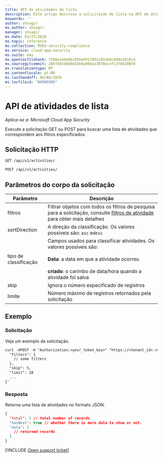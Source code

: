 ```yaml
---
title: API de atividades de lista
description: Este artigo descreve a solicitação de lista na API de atividades do Cloud App Security.
keywords: ''
author: shsagir
ms.author: shsagir
manager: shsagir
ms.date: 03/27/2020
ms.topic: reference
ms.collection: M365-security-compliance
ms.service: cloud-app-security
ms.suite: ems
ms.openlocfilehash: f108ea5de6bc026e691f951c02a68c848a1818c4
ms.sourcegitcommit: 286f8d5d940d1bb9a09daa3070ac4fc3768208f8
ms.translationtype: MT
ms.contentlocale: pt-BR
ms.lasthandoff: 06/08/2020
ms.locfileid: "84505595"
---
```

# <a name="list---activities-api"></a>API de atividades de lista

*Aplica-se a: Microsoft Cloud App Security*

Execute a solicitação GET ou POST para buscar uma lista de atividades que correspondem aos filtros especificados.

## <a name="http-request"></a>Solicitação HTTP

```rest
GET /api/v1/activities/
```

```rest
POST /api/v1/activities/
```

## <a name="request-body-parameters"></a>Parâmetros do corpo da solicitação

| Parâmetro | Descrição |
| --- | --- |
| filtros | Filtrar objetos com todos os filtros de pesquisa para a solicitação, consulte [filtros de atividade](api-activities.md#filters) para obter mais detalhes |
| sortDirection | A direção da classificação. Os valores possíveis são: `asc` e`desc` |
| tipo de classificação | Campos usados para classificar atividades. Os valores possíveis são:<br /><br />**Data**: a data em que a atividade ocorreu<br /><br />**criado**: o carimbo de data/hora quando a atividade foi salva |
| skip | Ignora o número especificado de registros |
| limite | Número máximo de registros retornados pela solicitação |

## <a name="example"></a>Exemplo

### <a name="request"></a>Solicitação

Veja um exemplo da solicitação.

```rest
curl -XPOST -H "Authorization:<your_token_key>" "https://<tenant_id>.<tenant_region>.contoso.com/api/v1/activities/" -d '{
  "filters": {
    // some filters
  },
  "skip": 5,
  "limit": 10
  ...
}'
```

### <a name="response"></a>Resposta

Retorna uma lista de atividades no formato JSON.

```json
{
  "total": 5 // total number of records
  "hasNext": true // whether there is more data to show or not.
  "data": [
    // returned records
  ]
}
```

[!INCLUDE [Open support ticket](includes/support.md)]
